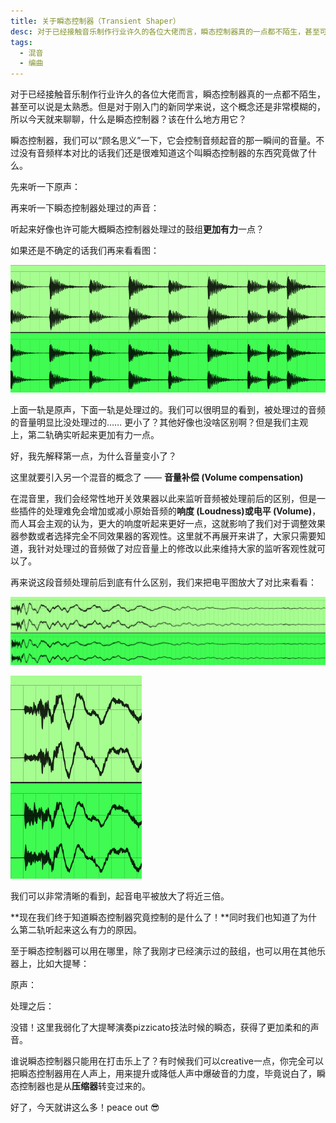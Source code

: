 ```yaml
---
title: 关于瞬态控制器（Transient Shaper）
desc: 对于已经接触音乐制作行业许久的各位大佬而言，瞬态控制器真的一点都不陌生，甚至可以说是太熟悉。但是对于刚入门的新同学来说，这个概念还是非常模糊的，所以今天就来聊聊，什么是瞬态控制器？该在什么地方用它？
tags:
  - 混音
  - 编曲
---
```


对于已经接触音乐制作行业许久的各位大佬而言，瞬态控制器真的一点都不陌生，甚至可以说是太熟悉。但是对于刚入门的新同学来说，这个概念还是非常模糊的，所以今天就来聊聊，什么是瞬态控制器？该在什么地方用它？

瞬态控制器，我们可以“顾名思义”一下，它会控制音频起音的那一瞬间的音量。不过没有音频样本对比的话我们还是很难知道这个叫瞬态控制器的东西究竟做了什么。

先来听一下原声：

<app-audio :src="/p_assets/202109/a01/a01_3.mp3"></app-audio>  

再来听一下瞬态控制器处理过的声音：

<app-audio :src="/p_assets/202109/a01/a01_4.mp3"></app-audio>  

听起来好像也许可能大概瞬态控制器处理过的鼓组**更加有力**一点？

如果还是不确定的话我们再来看看图：

![Image](/p_assets/202109/a01/Untitled.png)

上面一轨是原声，下面一轨是处理过的。我们可以很明显的看到，被处理过的音频的音量明显比没处理过的…… 更小了？其他好像也没啥区别啊？但是我们主观上，第二轨确实听起来更加有力一点。

好，我先解释第一点，为什么音量变小了？

这里就要引入另一个混音的概念了 —— **音量补偿 (Volume compensation)**

在混音里，我们会经常性地开关效果器以此来监听音频被处理前后的区别，但是一些插件的处理难免会增加或减小原始音频的**响度 (Loudness)**或**电平 (Volume)**，而人耳会主观的认为，更大的响度听起来更好一点，这就影响了我们对于调整效果器参数或者选择完全不同效果器的客观性。这里就不再展开来讲了，大家只需要知道，我针对处理过的音频做了对应音量上的修改以此来维持大家的监听客观性就可以了。

再来说这段音频处理前后到底有什么区别，我们来把电平图放大了对比来看看：

![Image](/p_assets/202109/a01/Untitled%201.png)

![Image](/p_assets/202109/a01/Untitled%202.png)

我们可以非常清晰的看到，起音电平被放大了将近三倍。

**现在我们终于知道瞬态控制器究竟控制的是什么了！**同时我们也知道了为什么第二轨听起来这么有力的原因。

至于瞬态控制器可以用在哪里，除了我刚才已经演示过的鼓组，也可以用在其他乐器上，比如大提琴：

原声：

<app-audio :src="/p_assets/202109/a01/a01_5.mp3"></app-audio>  

处理之后：

<app-audio :src="/p_assets/202109/a01/a01_6.mp3"></app-audio>  

没错！这里我弱化了大提琴演奏pizzicato技法时候的瞬态，获得了更加柔和的声音。

谁说瞬态控制器只能用在打击乐上了？有时候我们可以creative一点，你完全可以把瞬态控制器用在人声上，用来提升或降低人声中爆破音的力度，毕竟说白了，瞬态控制器也是从**压缩器**转变过来的。

好了，今天就讲这么多！peace out 😎  
